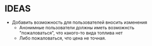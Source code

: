 # IDEAS

 - Добавить возможность для пользователей вносить изменения
   - Анонимные пользователи должны иметь возможнсть "пожаловаться", что какого-то вида топлива нет
   - Либо пожаловаться, что цена не точная.
 